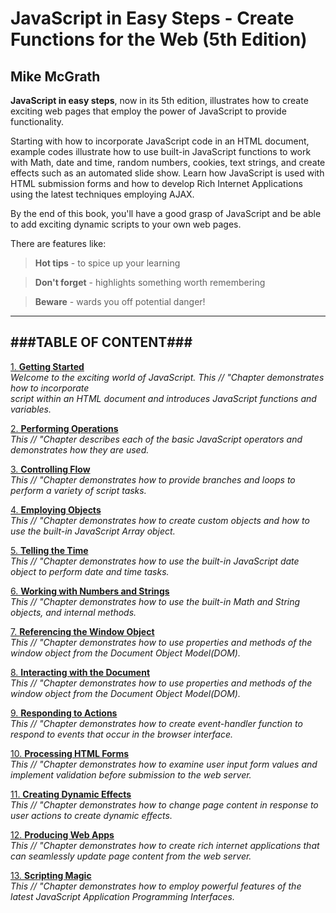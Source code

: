 # **JavaScript in Easy Steps - Create Functions for the Web (5th Edition)**
## Mike McGrath

**JavaScript in easy steps**, now in its 5th edition, illustrates how to create exciting
web pages that employ the power of JavaScript to provide functionality.

Starting with how to incorporate JavaScript code in an HTML document, example codes
illustrate how to use built-in JavaScript functions to work with Math, date and time, random 
numbers, cookies, text strings, and create effects such as an automated slide show. Learn how
JavaScript is used with HTML submission forms and how to develop Rich Internet Applications
using the latest techniques employing AJAX.

By the end of this book, you'll have a good grasp of JavaScript and be able to add exciting
dynamic scripts to your own web pages.

There are features like:
  > **Hot tips** - to spice up your learning

  > **Don't forget** - highlights something worth remembering

  > **Beware** - wards you off potential danger!

---
###TABLE OF CONTENT###
---
[1. **Getting Started**](// "Chapter 1.md")<br>
_Welcome to the exciting world of JavaScript. This // "Chapter demonstrates how to incorporate  
script within an HTML document and introduces JavaScript functions and variables._

[2. **Performing Operations**](// "Chapter 2.md")<br>
_This // "Chapter describes each of the basic JavaScript operators and demonstrates how they 
are used._
   
[3. **Controlling Flow**](// "Chapter 3.md")<br>
_This // "Chapter demonstrates how to provide branches and loops to perform a variety of 
script tasks._
   
[4. **Employing Objects**](// "Chapter 4.md")<br>
_This // "Chapter demonstrates how to create custom objects and how to use the built-in 
JavaScript Array object._
   
[5. **Telling the Time**](// "Chapter 5.md")<br>
_This // "Chapter demonstrates how to use the built-in JavaScript date object to perform 
date and time tasks._
   
[6. **Working with Numbers and Strings**](// "Chapter 6.md")<br>
_This // "Chapter demonstrates how to use the built-in Math and String objects, and internal 
methods._
   
[7. **Referencing the Window Object**](// "Chapter 7.md")<br>
_This // "Chapter demonstrates how to use properties and methods of the window object from the 
Document Object Model(DOM)._
   
[8. **Interacting with the Document**](// "Chapter 8.md")<br>
_This // "Chapter demonstrates how to use properties and methods of the window object from the 
Document Object Model(DOM)._
   
[9. **Responding to Actions**](// "Chapter 9.md")<br>
_This // "Chapter demonstrates how to create event-handler function to respond to events that 
occur in the browser interface._
   
[10. **Processing HTML Forms**](// "Chapter 10.md")<br>
_This // "Chapter demonstrates how to examine user input form values and implement validation 
before  submission to the web server._
   
[11. **Creating Dynamic Effects**](// "Chapter 11.md")<br>
_This // "Chapter demonstrates how to change page content in response to user actions to create 
dynamic effects._
   
[12. **Producing Web Apps**](// "Chapter 12.md")<br>
_This // "Chapter demonstrates how to create rich internet applications that can seamlessly 
update page content from the web server._
   
[13. **Scripting Magic**](// "Chapter 13.md")<br>
_This // "Chapter demonstrates how to employ powerful features of the latest JavaScript Application 
Programming Interfaces._